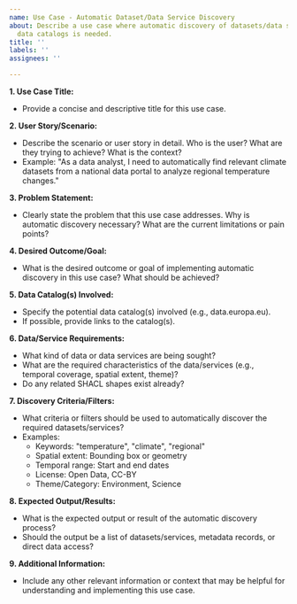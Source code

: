 ```yaml
---
name: Use Case - Automatic Dataset/Data Service Discovery
about: Describe a use case where automatic discovery of datasets/data services from
  data catalogs is needed.
title: ''
labels: ''
assignees: ''

---
```


**1. Use Case Title:**
   - Provide a concise and descriptive title for this use case.

**2. User Story/Scenario:**
   - Describe the scenario or user story in detail. Who is the user? What are they trying to achieve? What is the context?
   - Example: "As a data analyst, I need to automatically find relevant climate datasets from a national data portal to analyze regional temperature changes."

**3. Problem Statement:**
   - Clearly state the problem that this use case addresses. Why is automatic discovery necessary? What are the current limitations or pain points?

**4. Desired Outcome/Goal:**
   - What is the desired outcome or goal of implementing automatic discovery in this use case? What should be achieved?

**5. Data Catalog(s) Involved:**
   - Specify the potential data catalog(s) involved (e.g., data.europa.eu).
   - If possible, provide links to the catalog(s).

**6. Data/Service Requirements:**
   - What kind of data or data services are being sought?
   - What are the required characteristics of the data/services (e.g., temporal coverage, spatial extent, theme)?
   - Do any related SHACL shapes exist already?

**7. Discovery Criteria/Filters:**
   - What criteria or filters should be used to automatically discover the required datasets/services?
   - Examples:
     - Keywords: "temperature", "climate", "regional"
     - Spatial extent: Bounding box or geometry
     - Temporal range: Start and end dates
     - License: Open Data, CC-BY
     - Theme/Category: Environment, Science

**8. Expected Output/Results:**
   - What is the expected output or result of the automatic discovery process?
   - Should the output be a list of datasets/services, metadata records, or direct data access?

**9. Additional Information:**
   - Include any other relevant information or context that may be helpful for understanding and implementing this use case.
